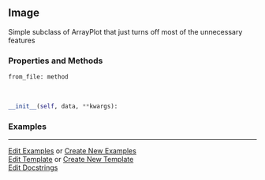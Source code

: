 ## <a id="McUtils.Plots.Image.Image">Image</a>
Simple subclass of ArrayPlot that just turns off most of the unnecessary features

### Properties and Methods
```python
from_file: method
```
<a id="McUtils.Plots.Image.Image.__init__" class="docs-object-method">&nbsp;</a>
```python
__init__(self, data, **kwargs): 
```

### Examples


___

[Edit Examples](https://github.com/McCoyGroup/References/edit/gh-pages/Documentation/examples/McUtils/Plots/Image/Image.md) or 
[Create New Examples](https://github.com/McCoyGroup/References/new/gh-pages/?filename=Documentation/examples/McUtils/Plots/Image/Image.md) <br/>
[Edit Template](https://github.com/McCoyGroup/References/edit/gh-pages/Documentation/templates/McUtils/Plots/Image/Image.md) or 
[Create New Template](https://github.com/McCoyGroup/References/new/gh-pages/?filename=Documentation/templates/McUtils/Plots/Image/Image.md) <br/>
[Edit Docstrings](https://github.com/McCoyGroup/McUtils/edit/master/Plots/Image.py?message=Update%20Docs)